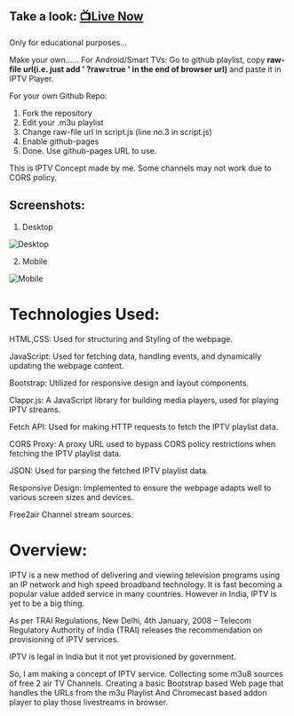 ## Take a look: [📺Live Now](https://pratikkarbhal.github.io/Web-IPTV/) 
Only for educational purposes...

Make your own......
For Android/Smart TVs: Go to github playlist, copy **raw-file url(i.e. just add ' ?raw=true ' in the end of browser url)** and paste it in IPTV Player.

For your own Github Repo: 
1. Fork the repository
2. Edit your .m3u playlist
3. Change raw-file url in script.js (line no.3 in script.js)
4. Enable github-pages
5. Done. Use github-pages URL to use.


This is IPTV Concept made by me.
Some channels may not work due to CORS policy.


## Screenshots:
1. Desktop

![Desktop](https://github.com/pratikkarbhal/Web-IPTV/blob/main/desktop.gif)

2. Mobile

![Mobile](https://github.com/pratikkarbhal/Web-IPTV/blob/main/mobile.gif)


#

# Technologies Used:
HTML,CSS: Used for structuring and Styling of the webpage.

JavaScript: Used for fetching data, handling events, and dynamically updating the webpage content.

Bootstrap: Utilized for responsive design and layout components.

Clappr.js: A JavaScript library for building media players, used for playing IPTV streams.

Fetch API: Used for making HTTP requests to fetch the IPTV playlist data.

CORS Proxy: A proxy URL used to bypass CORS policy restrictions when fetching the IPTV playlist data.

JSON: Used for parsing the fetched IPTV playlist data.

Responsive Design: Implemented to ensure the webpage adapts well to various screen sizes and devices.

Free2air Channel stream sources.


#

# Overview:

IPTV is a new method of delivering and viewing television programs using an IP network and high speed broadband technology. It is fast becoming a popular value added service in many countries. 
However in India, IPTV is yet to be a big thing.

As per TRAI Regulations,
New Delhi, 4th January, 2008 – Telecom Regulatory Authority of India (TRAI) releases the recommendation on provisioning of IPTV services. 

IPTV is legal in India but it not yet provisioned by government.

So, I am making a concept of IPTV service.
Collecting some m3u8 sources of free 2 air TV Channels.
Creating a basic Bootstrap based Web page that handles the URLs from the m3u Playlist And Chromecast based addon player to play those livestreams in browser.
